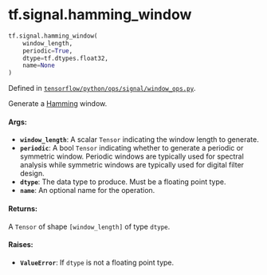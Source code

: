 <div itemscope itemtype="http://developers.google.com/ReferenceObject">
<meta itemprop="name" content="tf.signal.hamming_window" />
<meta itemprop="path" content="Stable" />
</div>

# tf.signal.hamming_window

``` python
tf.signal.hamming_window(
    window_length,
    periodic=True,
    dtype=tf.dtypes.float32,
    name=None
)
```



Defined in [`tensorflow/python/ops/signal/window_ops.py`](/code/stable/tensorflow/python/ops/signal/window_ops.py).

Generate a [Hamming][hamming] window.

#### Args:

* <b>`window_length`</b>: A scalar `Tensor` indicating the window length to generate.
* <b>`periodic`</b>: A bool `Tensor` indicating whether to generate a periodic or
    symmetric window. Periodic windows are typically used for spectral
    analysis while symmetric windows are typically used for digital
    filter design.
* <b>`dtype`</b>: The data type to produce. Must be a floating point type.
* <b>`name`</b>: An optional name for the operation.


#### Returns:

A `Tensor` of shape `[window_length]` of type `dtype`.


#### Raises:

* <b>`ValueError`</b>: If `dtype` is not a floating point type.

[hamming]: https://en.wikipedia.org/wiki/Window_function#Hann_and_Hamming_windows